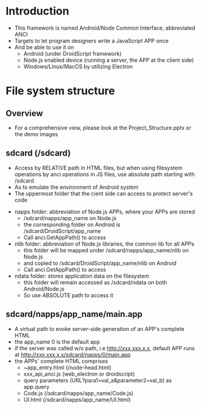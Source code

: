 # Introduction
- This framework is named Android/Node Common Interface, abbreviated ANCI
- Targets to let program designers write a JavaScript APP once
- And be able to use it on 
  + Android (under DroidScript framework)
  + Node.js enabled device (running a server, the APP at the client side)
  + Windows/Linux/MacOS by utilizing Electron
# File system structure
## Overview
- For a comprehensive view, please look at the Project_Structure.pptx or the demo images
## sdcard (/sdcard)
- Access by RELATIVE path in HTML files, but when using filesystem operations by anci.operations in JS files, use absolute path starting with /sdcard
- As to emulate the environment of Android system
- The uppermost folder that the cient side can access to protect server's code
+ napps folder: abbreviation of Node.js APPs, where your APPs are stored
  * /sdcard/napps/app_name on Node.js
  * the corresponding folder on Android is /sdcard/DroidScript/app_name
  * Call anci.GetAppPath() to access
+ nlib folder: abbreviation of Node.js libraries, the common lib for all APPs
  * this folder will be mapped under /sdcard/napps/app_name/nlib on Node.js
  * and copied to /sdcard/DroidScript/app_name/nlib on Android
  * Call anci.GetAppPath() to access
+ ndata folder: stores application data on the filesystem
  * this folder will remain accessed as /sdcard/ndata on both Android/Node.js
  * So use ABSOLUTE path to access it
## sdcard/napps/app_name/main.app
- A virtual path to evoke server-side generation of an APP's complete HTML
- the app_name 0 is the default app
- if the server was called w/o path, i.e http://xxx.xxx.x.x, default APP runs
  at http://xxx.xxx.x.x/sdcard/napps/0/main.app
- the APPs' complete HTML comprises
  + ~app_entry.html (/node-head.html)
  + xxx_api_anci.js (web_electron or droidscript)
  + query parameters (URL?para1=val_a&parameter2=val_b) as app.query
  + Code.js (/sdcard/napps/app_name/Code.js)
  + UI.html (/sdcard/napps/app_name/UI.html)